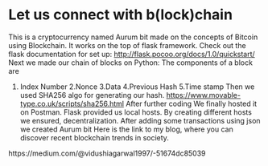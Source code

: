 # Let us connect with b(lock)chain
This is a cryptocurrency named Aurum bit made on the concepts of Bitcoin using Blockchain.
It works on the top of flask framework.
Check out the flask documentation for set up: http://flask.pocoo.org/docs/1.0/quickstart/
Next we made our chain of blocks on Python:
The components of a block are 
1. Index Number
2.Nonce
3.Data
4.Previous Hash
5.Time stamp
Then we used SHA256 algo for generating our hash. https://www.movable-type.co.uk/scripts/sha256.html
After further coding
We finally hosted it on Postman.
Flask provided us local hosts. By creating different hosts we ensured, decentralization.
After adding some transactions using json we created Aurum bit
Here is the link to my blog, where you can discover recent blockchain trends in society.
<link> https://medium.com/@vidushiagarwal1997/-51674dc85039 </link>
